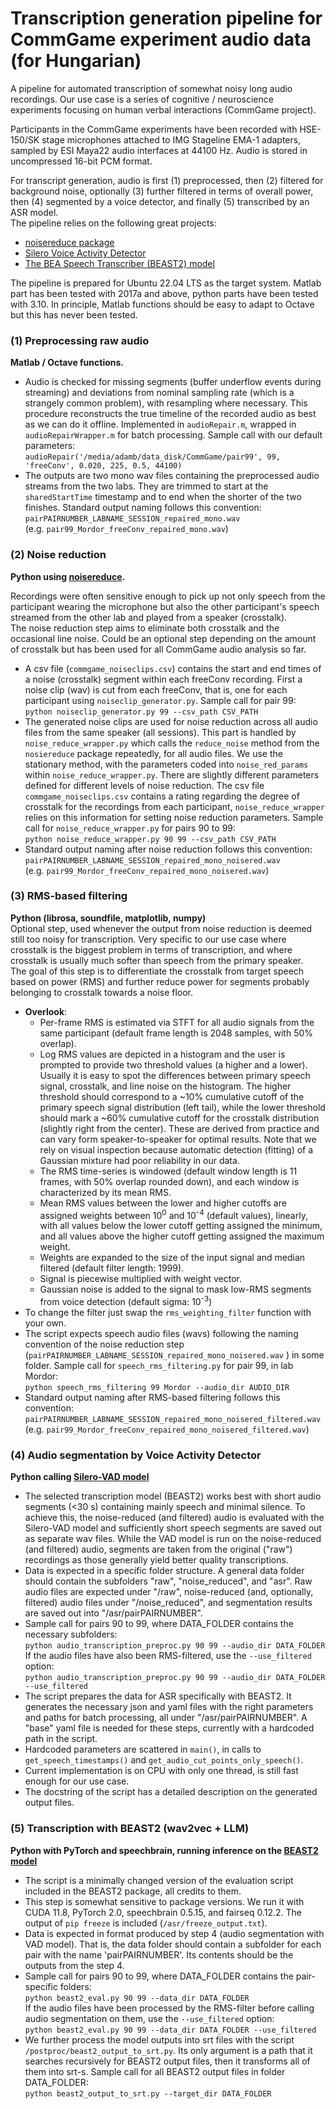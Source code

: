 # Transcription generation pipeline for CommGame experiment audio data (for Hungarian)

A pipeline for automated transcription of somewhat noisy long audio recordings. Our use case is a series of cognitive / neuroscience experiments focusing on human verbal interactions (CommGame project).  

Participants in the CommGame experiments have been recorded with HSE-150/SK stage microphones attached to IMG Stageline EMA-1 adapters, sampled by ESI Maya22 audio interfaces at 44100 Hz. Audio is stored in uncompressed 16-bit PCM format.  

For transcript generation, audio is first (1) preprocessed, then (2) filtered for background noise, optionally (3) further filtered in terms of overall power, then (4) segmented by a voice detector, and finally (5) transcribed by an ASR model.  
The pipeline relies on the following great projects:  

* [noisereduce package](https://github.com/timsainb/noisereduce)
* [Silero Voice Activity Detector](https://github.com/snakers4/silero-vad)
* [The BEA Speech Transcriber (BEAST2) model](https://phon.nytud.hu/bea/bea-base.html?lang=en)
  
The pipeline is prepared for Ubuntu 22.04 LTS as the target system. Matlab part has been tested with 2017a and above, python parts have been tested with 3.10. In principle, Matlab functions should be easy to adapt to Octave but this has never been tested.


### (1) Preprocessing raw audio  
**Matlab / Octave functions.**  
- Audio is checked for missing segments (buffer underflow events during streaming) and deviations from nominal sampling rate (which is a strangely common problem), with resampling where necessary. This procedure reconstructs the true timeline of the recorded audio as best as we can do it offline. Implemented in `audioRepair.m`, wrapped in `audioRepairWrapper.m` for batch processing. Sample call with our default parameters:  
      ```audioRepair('/media/adamb/data_disk/CommGame/pair99', 99, 'freeConv', 0.020, 225, 0.5, 44100)```
- The outputs are two mono wav files containing the preprocessed audio streams from the two labs. They are trimmed to start at the `sharedStartTime` timestamp and to end when the shorter of the two finishes. Standard output naming follows this convention:  
```pairPAIRNUMBER_LABNAME_SESSION_repaired_mono.wav```  
(e.g. ```pair99_Mordor_freeConv_repaired_mono.wav```)

### (2) Noise reduction  
**Python using [noisereduce](https://github.com/timsainb/noisereduce).**  

   Recordings were often sensitive enough to pick up not only speech from the participant wearing the microphone but also the other participant's speech streamed from the other lab and played from a speaker (crosstalk).  
   The noise reduction step aims to eliminate both crosstalk and the occasional line noise. Could be an optional step depending on the amount of crosstalk but has been used for all CommGame audio analysis so far.  
- A csv file (`commgame_noiseclips.csv`) contains the start and end times of a noise (crosstalk) segment within each freeConv recording. First a noise clip (wav) is cut from each freeConv, that is, one for each participant using `noiseclip_generator.py`. Sample call for pair 99:  
```python noiseclip_generator.py 99 --csv_path CSV_PATH```
- The generated noise clips are used for noise reduction across all audio files from the same speaker (all sessions). This part is handled by `noise_reduce_wrapper.py` which calls the `reduce_noise` method from the `nosiereduce` package repeatedly, for all audio files. We use the stationary method, with the parameters coded into `noise_red_params` within `noise_reduce_wrapper.py`. There are slightly different parameters defined for different levels of noise reduction. The csv file `commgame_noiseclips.csv` contains a rating regarding the degree of crosstalk for the recordings from each participant, `noise_reduce_wrapper` relies on this information for setting noise reduction parameters.
Sample call for `noise_reduce_wrapper.py` for pairs 90 to 99:  
```python noise_reduce_wrapper.py 90 99 --csv_path CSV_PATH```  
 - Standard output naming after noise reduction follows this convention:  
```pairPAIRNUMBER_LABNAME_SESSION_repaired_mono_noisered.wav```  
(e.g. ```pair99_Mordor_freeConv_repaired_mono_noisered.wav```)

### (3) RMS-based filtering
**Python (librosa, soundfile, matplotlib, numpy)**  
Optional step, used whenever the output from noise reduction is deemed still too noisy for transcription. Very specific to our use case where crosstalk is the biggest problem in terms of transcription, and where crosstalk is usually much softer than speech from the primary speaker.  
The goal of this step is to differentiate the crosstalk from target speech based on power (RMS) and further reduce power for segments probably belonging to crosstalk towards a noise floor.  
- **Overlook**:
  - Per-frame RMS is estimated via STFT for all audio signals from the same participant (default frame length is 2048 samples, with 50% overlap).
  - Log RMS values are depicted in a histogram and the user is prompted to provide two threshold values (a higher and a lower). Usually it is easy to spot the differences between primary speech signal, crosstalk, and line noise on the histogram. The higher threshold should correspond to a ~10% cumulative cutoff of the primary speech signal distribution (left tail), while the lower threshold should mark a ~60% cumulative cutoff for the crosstalk distribution (slightly right from the center). These are derived from practice and can vary form speaker-to-speaker for optimal results. Note that we rely on visual inspection because automatic detection (fitting) of a Gaussian mixture had poor reliability in our data.
  - The RMS time-series is windowed (default window length is 11 frames, with 50% overlap rounded down), and each window is characterized by its mean RMS.
  - Mean RMS values between the lower and higher cutoffs are assigned weights between 10<sup>0</sup> and 10<sup>-4</sup> (default values), linearly, with all values below the lower cutoff getting assigned the minimum, and all values above the higher cutoff getting assigned the maximum weight.
  - Weights are expanded to the size of the input signal and median filtered (default filter length: 1999).
  - Signal is piecewise multiplied with weight vector.
  - Gaussian noise is added to the signal to mask low-RMS segments from voice detection (default sigma: 10<sup>-3</sup>)
- To change the filter just swap the ```rms_weighting_filter``` function with your own.
- The script expects speech audio files (wavs) following the naming convention of the noise reduction step (```pairPAIRNUMBER_LABNAME_SESSION_repaired_mono_noisered.wav``` ) in some folder. Sample call for `speech_rms_filtering.py` for pair 99, in lab Mordor:  
```python speech_rms_filtering 99 Mordor --audio_dir AUDIO_DIR```
- Standard output naming after RMS-based filtering follows this convention:  
```pairPAIRNUMBER_LABNAME_SESSION_repaired_mono_noisered_filtered.wav```  
(e.g. ```pair99_Mordor_freeConv_repaired_mono_noisered_filtered.wav```)

### (4) Audio segmentation by Voice Activity Detector  
**Python calling [Silero-VAD model](https://github.com/snakers4/silero-vad)**   
- The selected transcription model (BEAST2) works best with short audio segments (<30 s) containing mainly speech and minimal silence. To achieve this, the noise-reduced (and filtered) audio is evaluated with the Silero-VAD model and sufficiently short speech segments are saved out as separate wav files. While the VAD model is run on the noise-reduced (and filtered) audio, segments are taken from the original ("raw") recordings as those generally yield better quality transcriptions. 
- Data is expected in a specific folder structure. A general data folder should contain the subfolders "raw", "noise_reduced", and "asr". Raw audio files are expected under "/raw", noise-reduced (and, optionally, filtered) audio files under "/noise_reduced", and segmentation results are saved out into "/asr/pairPAIRNUMBER".      
- Sample call for pairs 90 to 99, where DATA_FOLDER contains the necessary subfolders:  
      ```python audio_transcription_preproc.py 90 99 --audio_dir DATA_FOLDER```  
If the audio files have also been RMS-filtered, use the `--use_filtered` option:  
      ```python audio_transcription_preproc.py 90 99 --audio_dir DATA_FOLDER --use_filtered```  
- The script prepares the data for ASR specifically with BEAST2. It generates the necessary json and yaml files with the right parameters and paths for batch processing, all under "/asr/pairPAIRNUMBER". A "base" yaml file is needed for these steps, currently with a hardcoded path in the script.
- Hardcoded parameters are scattered in `main()`, in calls to `get_speech_timestamps()` and `get_audio_cut_points_only_speech()`.  
- Current implementation is on CPU with only one thread, is still fast enough for our use case. 
- The docstring of the script has a detailed description on the generated output files.  

### (5) Transcription with BEAST2 (wav2vec + LLM)
**Python with PyTorch and speechbrain, running inference on the [BEAST2 model](https://phon.nytud.hu/bea/bea-base.html?lang=en)**
- The script is a minimally changed version of the evaluation script included in the BEAST2 package, all credits to them.
- This step is somewhat sensitive to package versions. We run it with CUDA 11.8, PyTorch 2.0, speechbrain 0.5.15, and fairseq 0.12.2. The output of `pip freeze` is included (`/asr/freeze_output.txt`).
- Data is expected in format produced by step 4 (audio segmentation with VAD model). That is, the data folder should contain a subfolder for each pair with the name 'pairPAIRNUMBER'. Its contents should be the outputs from the step 4.
- Sample call for pairs 90 to 99, where DATA_FOLDER contains the pair-specific folders:  
    ```python beast2_eval.py 90 99 --data_dir DATA_FOLDER```  
  If the audio files have been processed by the RMS-filter before calling audio segmentation on them, use the `--use_filtered` option:  
    ```python beast2_eval.py 90 99 --data_dir DATA_FOLDER --use_filtered```  
- We further process the model outputs into srt files with the script `/postproc/beast2_output_to_srt.py`. Its only argument is a path that it searches recursively for BEAST2 output files, then it transforms all of them into srt-s. Sample call for all BEAST2 output files in folder DATA_FOLDER:  
    ```python beast2_output_to_srt.py --target_dir DATA_FOLDER```
  

